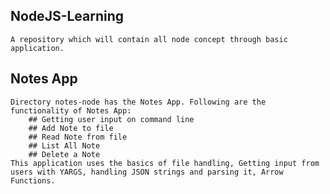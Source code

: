 ## NodeJS-Learning
    A repository which will contain all node concept through basic application.

## Notes App
    Directory notes-node has the Notes App. Following are the functionality of Notes App:
        ## Getting user input on command line
        ## Add Note to file
        ## Read Note from file
        ## List All Note
        ## Delete a Note
    This application uses the basics of file handling, Getting input from users with YARGS, handling JSON strings and parsing it, Arrow Functions.
